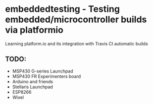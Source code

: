 # embeddedtesting - Testing embedded/microcontroller builds via platformio

Learning platform.io and its integration with Travis CI automatic builds

## TODO:
* MSP430 G-series Launchpad
* MSP430 FR Experimenters board
* Arduino and friends
* Stellaris Launchpad
* ESP8266
* Wixel
